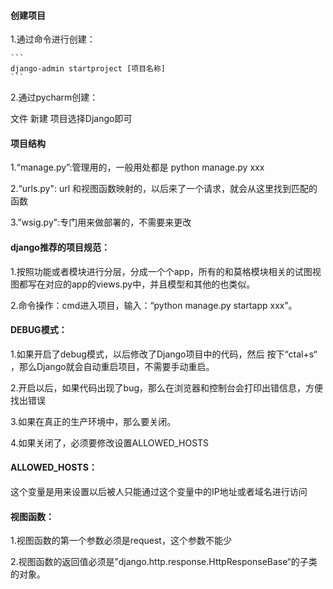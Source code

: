 #### 创建项目

1.通过命令进行创建：

```
​```
django-admin startproject [项目名称]
​```
```

2.通过pycharm创建：

文件 新建 项目选择Django即可



#### 项目结构

1.“manage.py”:管理用的，一般用处都是 python manage.py  xxx

2.“urls.py": url 和视图函数映射的，以后来了一个请求，就会从这里找到匹配的函数

3.”wsig.py":专门用来做部署的，不需要来更改



#### django推荐的项目规范：

1.按照功能或者模块进行分层，分成一个个app，所有的和莫格模块相关的试图视图都写在对应的app的views.py中，并且模型和其他的也类似。

2.命令操作：cmd进入项目，输入：“python manage.py startapp xxx”。



#### DEBUG模式：

1.如果开启了debug模式，以后修改了Django项目中的代码，然后 按下“ctal+s“ ，那么Django就会自动重启项目，不需要手动重启。

2.开启以后，如果代码出现了bug，那么在浏览器和控制台会打印出错信息，方便找出错误

3.如果在真正的生产环境中，那么要关闭。

4.如果关闭了，必须要修改设置ALLOWED_HOSTS



#### ALLOWED_HOSTS：

这个变量是用来设置以后被人只能通过这个变量中的IP地址或者域名进行访问



#### 视图函数：

1.视图函数的第一个参数必须是request，这个参数不能少

2.视图函数的返回值必须是”django.http.response.HttpResponseBase“的子类的对象。






